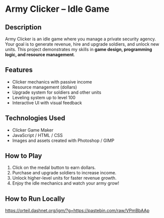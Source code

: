
# Army Clicker – Idle Game

## Description
Army Clicker is an idle game where you manage a private security agency. Your goal is to generate revenue, hire and upgrade soldiers, and unlock new units. This project demonstrates my skills in **game design, programming logic, and resource management**.

## Features
- Clicker mechanics with passive income  
- Resource management (dollars)  
- Upgrade system for soldiers and other units  
- Leveling system up to level 100  
- Interactive UI with visual feedback

## Technologies Used
- Clicker Game Maker  
- JavaScript / HTML / CSS  
- Images and assets created with Photoshop / GIMP

## How to Play
1. Click on the medal button to earn dollars.  
2. Purchase and upgrade soldiers to increase income.  
3. Unlock higher-level units for faster revenue growth.  
4. Enjoy the idle mechanics and watch your army grow!

## How to Run Locally
https://orteil.dashnet.org/igm/?g=https://pastebin.com/raw/VPmBbAAp
